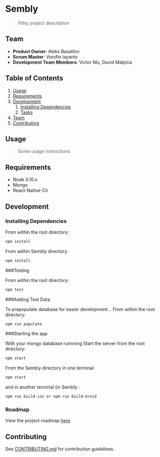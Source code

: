 # Sembly

> Pithy project description

## Team

  - __Product Owner__: Aleks Basalilov
  - __Scrum Master__: Vorofin layanto
  - __Development Team Members__: Victor Mu, David Malpica

## Table of Contents

1. [Usage](#Usage)
1. [Requirements](#requirements)
1. [Development](#development)
    1. [Installing Dependencies](#installing-dependencies)
    1. [Tasks](#tasks)
1. [Team](#team)
1. [Contributing](#contributing)

## Usage

> Some usage instructions

## Requirements

- Node 0.10.x
- Mongo
- React-Native-Cli

## Development

### Installing Dependencies

From within the root directory:

```sh
npm install
```

From within Sembly directory:

```sh
npm install
```

###Testing

From within the root directory:

```sh
npm test
```

###Adding Test Data

To prepopulate database for easier development...
From within the root directory:

```sh
npm run populate
```

###Starting the app

With your mongo database runnning
Start the server from the root directory:

```sh
npm start
```

From the Sembly directory in one terminal:

```sh
npm start
```

and in another terminal (in Sembly : 

```sh
npm run build-ios or npm run build-droid
```

### Roadmap

View the project roadmap [here](LINK_TO_PROJECT_ISSUES)


## Contributing

See [CONTRIBUTING.md](CONTRIBUTING.md) for contribution guidelines.
